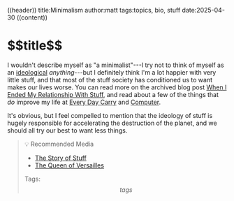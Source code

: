((header))
title:Minimalism
author:matt
tags:topics, bio, stuff
date:2025-04-30
((content))
<h1 id="pagetitle">$$title$$</h1>

I wouldn't describe myself as "a minimalist"---I try not to think of myself as an [ideological](/topics/ideology) *anything*---but I definitely think I'm a lot happier with very little stuff, and that most of the stuff society has conditioned us to want makes our lives worse. You can read more on the archived blog post [When I Ended My Relationship With Stuff](/archive/no-more-stuff), and read about a few of the things that *do* improve my life at [Every Day Carry](/archive/edc) and [Computer](/topics/computer).

It's obvious, but I feel compelled to mention that the ideology of stuff is hugely responsible for accelerating the destruction of the planet, and we should all try our best to want less things. 

>💡 Recommended Media
>
>* [The Story of Stuff](https://youtube.com/watch?v=9GorqroigqM)
>* [The Queen of Versailles](https://www.kanopy.com/en/product/queen-versailles-0)
>
>Tags: $$tags$$